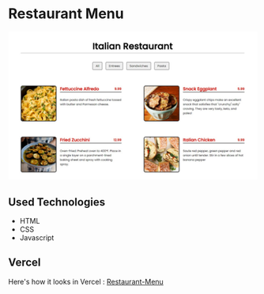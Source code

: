 # Restaurant Menu

![](./screenshots/img.jpg)

## Used Technologies
- HTML
- CSS
- Javascript

## Vercel
Here's how it looks in Vercel : [Restaurant-Menu](https://restaurant-menu-mq04af6vj-mustafahincal.vercel.app/)